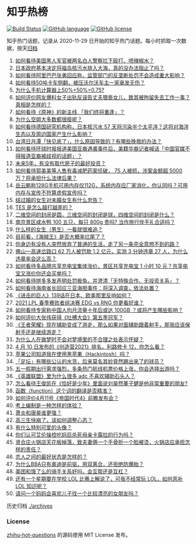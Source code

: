 # 知乎热榜
[![Build Status](https://github.com/ToWeLong/zhihu-hot-questions/workflows/CI/badge.svg)](https://github.com/ToWeLong/zhihu-hot-questions/actions)
[![GitHub language](https://img.shields.io/badge/language-golang-orange.svg)](https://golang.org/)
[![GitHub license](https://img.shields.io/github/license/ToWeLong/zhihu-hot-questions)](https://github.com/ToWeLong/zhihu-hot-questions/blob/main/LICENSE)

知乎热门话题，记录从 2020-11-29 日开始的知乎热门话题。每小时抓取一次数据，按天[归档](./archives)

<!-- BEGIN -->

1. [如何看待美国黑人军官被两名白人警察拦下殴打、喷辣椒水？](https://www.zhihu.com/question/454054826)
1. [日本政府基本决定将福岛核污水排入大海，真的没办法阻止了吗？](https://www.zhihu.com/question/453795080)
1. [如何看待阿里巴巴张勇回应称，监管部门的反垄断处罚不会造成重大影响？](https://www.zhihu.com/question/454174504)
1. [如何看待50吨卡车侧翻，被压沃尔沃车主一家毫发无伤？](https://www.zhihu.com/question/453752819)
1. [为什么手机计算器上50%+50%=0.75?](https://www.zhihu.com/question/453500291)
1. [如何评价网友爆料女子出轨反诬告丈夫猥亵女儿，致其被拘留失去工作一事？真相是怎样的？](https://www.zhihu.com/question/454009086)
1. [如何看待《原神》的新主线 「我们终将重逢」？](https://www.zhihu.com/question/454042280)
1. [为什么空姐大多数都很瘦呢？](https://www.zhihu.com/question/451242934)
1. [如何看待德国研究机构称，日本核污水 57 天将污染半个太平洋？这将对海洋生态以及周边国家产生什么影响？](https://www.zhihu.com/question/454041221)
1. [台湾日月潭「快见底了」，什么原因导致的？有哪些挽救的办法？](https://www.zhihu.com/question/453353214)
1. [如何看待环球时报报道美国亚裔遇袭事件后，美籍华裔记者喊话「中国官媒不得报道亚裔被歧视的话题」？](https://www.zhihu.com/question/454184530)
1. [未来5年，有没有取代房子的最好投资？](https://www.zhihu.com/question/441692710)
1. [如何看待郭美美等人售有毒减肥药案侦破， 75 人被抓，涉案金额超 5000 万？将承担什么法律后果？](https://www.zhihu.com/question/454184476)
1. [岳云鹏称128G手机可用内存仅112G，系统内存应厂家消化，你认同吗？可用内存与宣传不符算虚假宣传吗？](https://www.zhihu.com/question/454063985)
1. [结过婚的女生对未婚女生有什么忠告？](https://www.zhihu.com/question/429392239)
1. [TES 是怎么越打越差的？](https://www.zhihu.com/question/443271607)
1. [二维空间的封闭是圆，三维空间的封闭是球，四维空间的封闭是什么？](https://www.zhihu.com/question/20027205)
1. [南京景区咸水鸭 100 五只，每只 800g 贵吗? 当作旅行伴手礼合适吗？](https://www.zhihu.com/question/452831269)
1. [什么样的女生（男生）一看就很难追？](https://www.zhihu.com/question/396974171)
1. [目前看，《海贼王》是否大概率烂尾了？](https://www.zhihu.com/question/412288271)
1. [你身边有没有人突然放弃了普通的生活，走了另一条完全意想不到的路？](https://www.zhihu.com/question/454200791)
1. [佛山一高速岔路口 62 万人被罚款 1.2 亿元，实测 3 分钟违章 27 人，为什么违章率会这么高？](https://www.zhihu.com/question/454179826)
1. [如何看待多品牌共享充电宝集体涨价，景区共享充电宝 1 小时 10 元？共享电宝又涨价你还会买单吗？](https://www.zhihu.com/question/454167062)
1. [如何看待拼多多发声明处罚极兔，并澄清「无特殊合作、无投资关系」？](https://www.zhihu.com/question/454203597)
1. [如何看待海南省长回应三亚海胆事件：将深入调查，依法处置？](https://www.zhihu.com/question/454198446)
1. [《进击的巨人》139话在日本、欧美那里反响如何？](https://www.zhihu.com/question/453532663)
1. [2021 LPL 春季赛败者组决赛 EDG vs RNG 你更看好谁？](https://www.zhihu.com/question/454112739)
1. [如何看待专家称中国人均月流量十年后或达 100GB ？或将产生哪些影响？](https://www.zhihu.com/question/454003603)
1. [如何评价大张伟获得《吐槽大会》第五季冠军？](https://www.zhihu.com/question/453067159)
1. [《王者荣耀》现在辅助变成了游走，那么如果对面辅助跟着射手，那我应该保射手还是继续游走？](https://www.zhihu.com/question/452969306)
1. [为什么人在做梦时不会对梦境里的不合理之处表示怀疑？](https://www.zhihu.com/question/23823266)
1. [4 月 10 日发布的《创造营2021》排名，利路修卡 12，你怎么看？](https://www.zhihu.com/question/453850034)
1. [苹果公司知道我在使用黑苹果（Hackintosh）吗？](https://www.zhihu.com/question/446794813)
1. [「足坛」有哪些公认的水货，后来莫名其妙竟然踢出来了的球员？](https://www.zhihu.com/question/444986537)
1. [五一假期出行需求强烈，多条热门航线机票价格上涨，你会选择出游吗？](https://www.zhihu.com/question/454216100)
1. [《英雄联盟》里为什么很多 adc 不喜欢辅助石头人？](https://www.zhihu.com/question/454045964)
1. [怎么看待王俊凯在《恰好是少年》里面说刘昊然董子健是他非常重要的朋友?](https://www.zhihu.com/question/454039592)
1. [函数（function）这个词的翻译是否精准？](https://www.zhihu.com/question/26742260)
1. [如何评价4月11号《帝国时代4》前瞻发布会？](https://www.zhihu.com/question/453969562)
1. [考上编制是一种怎样的体验？](https://www.zhihu.com/question/64229374)
1. [萧炎和唐昊谁更强？](https://www.zhihu.com/question/442659477)
1. [高三生快崩了，该如何调整心态？](https://www.zhihu.com/question/446705996)
1. [有什么特别可爱的头像？](https://www.zhihu.com/question/357828674)
1. [你们认可艾伦操控吃妈巨杀死母亲卡露拉的行为吗？](https://www.zhihu.com/question/453566195)
1. [贤合庄火锅店天花板掉落，致夫妻俩一个手骨折一个脸被烫，火锅店应承担怎样的责任？](https://www.zhihu.com/question/454094663)
1. [恋人之间的最好状态是怎样的？](https://www.zhihu.com/question/31997695)
1. [为什么BBA只有奥迪是前驱，用双离合，还拒绝防爆胎？](https://www.zhihu.com/question/453392541)
1. [美团和饿了么的骑手关系好吗，会互帮还是互杠？](https://www.zhihu.com/question/454048206)
1. [还有一个星期要在学校 LOL 比赛上解说了，可我不经常玩 LOL，如何恶补 LOL 知识呢？](https://www.zhihu.com/question/453811297)
1. [请问一个妈妈会喜欢儿子找一个比较漂亮的女朋友吗？](https://www.zhihu.com/question/453795678)

<!-- END -->

历史归档 [./archives](./archives)


### License
[zhihu-hot-questions](https://github.com/towelong/zhihu-hot-questions) 的源码使用 MIT License 发布。